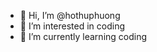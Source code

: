 - 👋 Hi, I’m @hothuphuong
- 👀 I’m interested in coding
- 🌱 I’m currently learning coding

<!---
hothuphuong/hothuphuong is a ✨ special ✨ repository because its `README.md` (this file) appears on your GitHub profile.
You can click the Preview link to take a look at your changes.
--->
